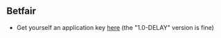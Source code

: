 ## Betfair
* Get yourself an application key [here](https://docs.developer.betfair.com/display/1smk3cen4v3lu3yomq5qye0ni/Application+Keys#ApplicationKeys-HowtoCreateAnApplicationKey) (the "1.0-DELAY" version is fine)